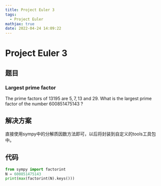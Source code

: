 ```yaml
---
title: Project Euler 3
tags:
  - Project Euler
mathjax: true
date: 2022-04-24 14:09:22
---
```


<escape><!-- more --></escape>

# Project Euler 3

## 题目

### Largest prime factor

The prime factors of $13195$ are $5, 7, 13$ and $29$.
What is the largest prime factor of the number $600851475143$ ?

## 解决方案

直接使用sympy中的分解质因数方法即可，以后将封装到自定义的tools工具包中。

## 代码

```Python
from sympy import factorint
N = 600851475143
print(max(factorint(N).keys()))
```
